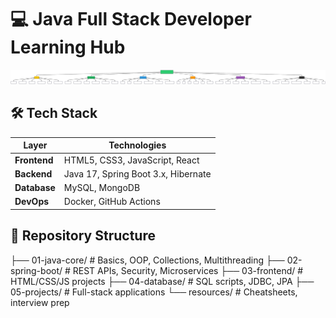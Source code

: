 # 💻 Java Full Stack Developer Learning Hub

![Java Full Stack Diagram](resources/Architecture.svg)

## 🛠️ Tech Stack
| Layer        | Technologies                          |
|--------------|---------------------------------------|
| **Frontend** | HTML5, CSS3, JavaScript, React       |
| **Backend**  | Java 17, Spring Boot 3.x, Hibernate  |
| **Database** | MySQL, MongoDB                       |
| **DevOps**   | Docker, GitHub Actions               |

## 📂 Repository Structure
├── 01-java-core/ # Basics, OOP, Collections, Multithreading
├── 02-spring-boot/ # REST APIs, Security, Microservices
├── 03-frontend/ # HTML/CSS/JS projects
├── 04-database/ # SQL scripts, JDBC, JPA
├── 05-projects/ # Full-stack applications
└── resources/ # Cheatsheets, interview prep
